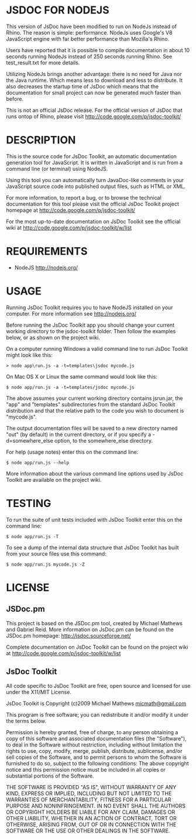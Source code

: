 JSDOC FOR NODEJS
======================================================================

This version of JsDoc have been modified to run on NodeJs instead of
Rhino. The reason is simple: performance. NodeJs uses Google's V8 
JavaScript engine with far better performance than Mozilla's Rhino.

Users have reported that it is possible to compile documentation in
about 10 seconds running NodeJs instead of 250 seconds running Rhino.
See test_result.txt for more details.

Utilizing NodeJs brings another advantage: there is no need for Java
nor the Java runtime. Which means less to download and less to 
distribute. It also decreases the startup time of JsDoc which means
that the documentation for small project can now be generated much 
faster than before.

This is not an official JsDoc release. For the official version of 
JsDoc that runs ontop of Rhino, please visit
http://code.google.com/p/jsdoc-toolkit/


DESCRIPTION
======================================================================

This is the source code for JsDoc Toolkit, an automatic documentation
generation tool for JavaScript. It is written in JavaScript and is run
from a command line (or terminal) using NodeJS.

Using this tool you can automatically turn JavaDoc-like comments in
your JavaScript source code into published output files, such as HTML
or XML.

For more information, to report a bug, or to browse the technical
documentation for this tool please visit the official JsDoc Toolkit
project homepage at http://code.google.com/p/jsdoc-toolkit/

For the most up-to-date documentation on JsDoc Toolkit see the 
official wiki at http://code.google.com/p/jsdoc-toolkit/w/list


REQUIREMENTS
======================================================================

 * NodeJS http://nodejs.org/


USAGE
======================================================================

Running JsDoc Toolkit requires you to have NodeJS installed on your
computer. For more information see http://nodejs.org/

Before running the JsDoc Toolkit app you should change your current
working directory to the jsdoc-toolkit folder. Then follow the
examples below, or as shown on the project wiki.

On a computer running Windows a valid command line to run JsDoc
Toolkit might look like this:

	> node app\run.js -a -t=templates\jsdoc mycode.js

On Mac OS X or Linux the same command would look like this:

	$ node app/run.js -a -t=templates/jsdoc mycode.js

The above assumes your current working directory contains jsrun.jar,
the "app" and "templates" subdirectories from the standard JsDoc
Toolkit distribution and that the relative path to the code you wish
to document is "mycode.js".

The output documentation files will be saved to a new directory named
"out" (by default) in the current directory, or if you specify a
-d=somewhere_else option, to the somewhere_else directory.

For help (usage notes) enter this on the command line:

	$ node app/run.js --help

More information about the various command line options used by JsDoc
Toolkit are available on the project wiki.


TESTING
======================================================================

To run the suite of unit tests included with JsDoc Toolkit enter this
on the command line:

	$ node app/run.js -T

To see a dump of the internal data structure that JsDoc Toolkit has
built from your source files use this command:

	$ node app/run.js mycode.js -Z


LICENSE
======================================================================

JSDoc.pm
----------------------------------------------------------------------

This project is based on the JSDoc.pm tool, created by Michael
Mathews and Gabriel Reid. More information on JsDoc.pm can
be found on the JSDoc.pm homepage: http://jsdoc.sourceforge.net/

Complete documentation on JsDoc Toolkit can be found on the project
wiki at http://code.google.com/p/jsdoc-toolkit/w/list


JsDoc Toolkit
----------------------------------------------------------------------

All code specific to JsDoc Toolkit are free, open source and licensed
for use under the X11/MIT License.

JsDoc Toolkit is Copyright (c)2009 Michael Mathews <micmath@gmail.com>

This program is free software; you can redistribute it and/or
modify it under the terms below.

Permission is hereby granted, free of charge, to any person obtaining
a copy of this software and associated documentation files (the
"Software"), to deal in the Software without restriction, including
without limitation the rights to use, copy, modify, merge, publish,
distribute, sublicense, and/or sell copies of the Software, and to
permit persons to whom the Software is furnished to do so, subject to
the following conditions: The above copyright notice and this
permission notice must be included in all copies or substantial
portions of the Software.

THE SOFTWARE IS PROVIDED "AS IS", WITHOUT WARRANTY OF ANY KIND,
EXPRESS OR IMPLIED, INCLUDING BUT NOT LIMITED TO THE WARRANTIES OF
MERCHANTABILITY, FITNESS FOR A PARTICULAR PURPOSE AND NONINFRINGEMENT.
IN NO EVENT SHALL THE AUTHORS OR COPYRIGHT HOLDERS BE LIABLE FOR ANY
CLAIM, DAMAGES OR OTHER LIABILITY, WHETHER IN AN ACTION OF CONTRACT,
TORT OR OTHERWISE, ARISING FROM, OUT OF OR IN CONNECTION WITH THE
SOFTWARE OR THE USE OR OTHER DEALINGS IN THE SOFTWARE.
